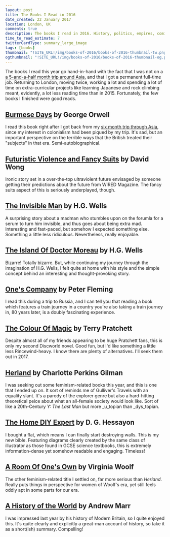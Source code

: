 ```yaml
---
layout: post
title: The Books I Read in 2016
date_created: 22 January 2017
location: London, UK
comments: true
description: The books I read in 2016. History, politics, empires, comics and magic.
time_to_read_estimate: 7
twitterCardType: summary_large_image
tags: [books]
thumbnail: "!SITE_URL!/img/books-of-2016/books-of-2016-thumbnail-tw.png"
ogthumbnail: "!SITE_URL!/img/books-of-2016/books-of-2016-thumbnail-og.png"
---
```


The books I read this year go hand-in-hand with the fact that I was not on a [a 5-and-a-half month trip around Asia](/travel), and that I got a permanent full-time job. Returning to London, moving twice, working a lot and spending a lot of time on extra-curricular projects like learning Japanese and rock climbing meant, evidently, a lot less reading time than in 2015. Fortunately, the few books I finished were good reads.

## [Burmese Days](http://www.amazon.co.uk/dp/B003FXCSRM?tag=daplad-21) by George Orwell

I read this book right after I got back from my [six month trip through Asia](/travel), since my interest in colonialism had been piqued by my trip. It's sad, but an important perspective on the terrible ways that the British treated their "subjects" in that era. Semi-autobiographical.

## [Futuristic Violence and Fancy Suits](http://amzn.eu/cH1QJmu?tag=daplad-21) by David Wong

Ironic story set in a over-the-top ultraviolent future envisaged by someone getting their predictions about the future from WIRED Magazine. The fancy suits aspect of this is seriously underplayed, though.

## [The Invisible Man](http://amzn.eu/aTqW5cS) by H.G. Wells

A surprising story about a madman who stumbles upon on the forumla for a serum to turn him invisible, and thus goes about being extra mad. Interesting and fast-paced, but somehow I expected something else. Something a little less ridiculous. Nevertheless, really enjoyable.

## [The Island Of Doctor Moreau](http://amzn.eu/6WpZvwp) by H.G. Wells

Bizarre! Totally bizarre. But, while continuing my journey through the imagination of H.G. Wells, I felt quite at home with his style and the simple concept behind an interesting and thought-provoking story.

## [One's Company](http://amzn.eu/0vigUsJ?tag=daplad-21) by Peter Fleming

I read this during a trip to Russia, and I can tell you that reading a book which features a train journey in a country you're also taking a train journey in, 80 years later, is a doubly fascinating experience.

## [The Colour Of Magic](http://amzn.eu/4saDSMP?tag=daplad-21) by Terry Pratchett

Despite almost all of my friends appearing to be huge Pratchett fans, this is only my second Discworld novel. Good fun, but I'd like something a little less Rincewind-heavy. I know there are plenty of alternatives. I'll seek them out in 2017.

## [Herland](http://amzn.eu/iVMcxlf) by Charlotte Perkins Gilman

I was seeking out some feminism-related books this year, and this is one that I ended up on. It sort of reminds me of Gulliver's Travels with an equality slant. It's a parody of the explorer genre but also a hard-hitting theoretical peice about what an all-female society would look like. Sort of like a 20th-Century _Y: The Last Man_ but more _u_topian than _dys_topian.

## [The Home DIY Expert](http://amzn.eu/9TTOecX?tag=daplad-21) by D. G. Hessayon

I bought a flat, which means I can finally start destroying walls. This is my new bible. Featuring diagrams clearly created by the same class of illustrator as those found in GCSE science textbooks, this is extremely information-dense yet somehow readable and engaging. Timeless!

## [A Room Of One's Own](http://amzn.eu/2UdUNOe) by Virginia Woolf

The other feminism-related title I settled on, far more serious than _Herland_. Really puts things in perspective for women of Woolf's era, yet still feels oddly apt in some parts for our era.

## [A History of the World](http://amzn.eu/9KqdKDb?tag=daplad-21) by Andrew Marr

I was impressed last year by his history of Modern Britain, so I quite enjoyed this. It's quite clearly and explicitly a great-man account of history, so take it as a short(ish) summary. Compelling!
